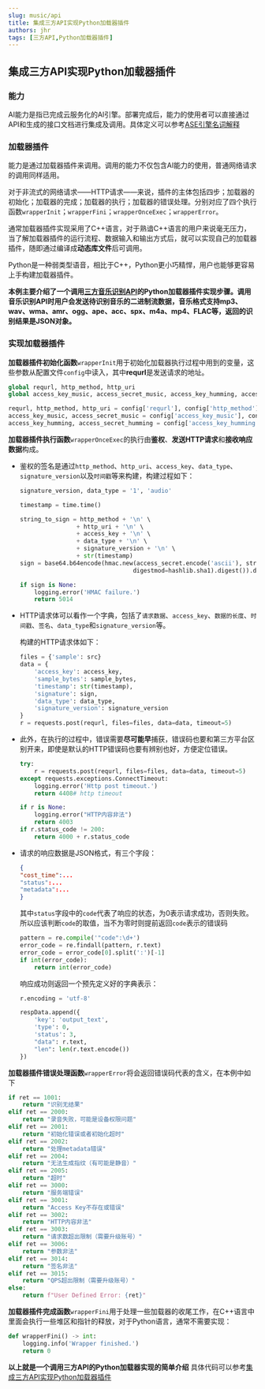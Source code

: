 ```yaml
---
slug: music/api
title: 集成三方API实现Python加载器插件
authors: jhr
tags: [三方API,Python加载器插件]
---
```



## 集成三方API实现Python加载器插件
### 能力
AI能力是指已完成云服务化的AI引擎。部署完成后，能力的使用者可以直接通过API和生成的接口文档进行集成及调用。具体定义可以参考[ASE引擎名词解释](https://www.iflyaicloud.com/aipaas-doc/docs/01-%E4%BA%A7%E5%93%81%E4%BB%8B%E7%BB%8D/02-%E5%90%8D%E8%AF%8D%E8%A7%A3%E9%87%8A.html)
### 加载器插件
能力是通过加载器插件来调用。调用的能力不仅包含AI能力的使用，普通网络请求的调用同样适用。

对于非流式的网络请求——HTTP请求——来说，插件的主体包括四步；加载器的初始化；加载器的完成；加载器的执行；加载器的错误处理。分别对应了四个执行函数`wrapperInit`；`wrapperFini`；`wrapperOnceExec`；`wrapperError`。

通常加载器插件实现采用了C++语言，对于熟谙C++语言的用户来说毫无压力，当了解加载器插件的运行流程、数据输入和输出方式后，就可以实现自己的加载器插件，随即通过编译成**动态库文件**后可调用。

Python是一种弱类型语音，相比于C++，Python更小巧精悍，用户也能够更容易上手构建加载器插件。

**本例主要介绍了一个调用[三方音乐识别API](https://docs.acrcloud.cn/api-reference/identification-api)的Python加载器插件实现步骤。调用音乐识别API时用户会发送待识别音乐的二进制流数据，音乐格式支持mp3、wav、wma、amr、ogg、ape、acc、spx、m4a、mp4、FLAC等，返回的识别结果是JSON对象。**

### 实现加载器插件
**加载器插件初始化函数**`wrapperInit`用于初始化加载器执行过程中用到的变量，这些参数从配置文件`config`中读入，其中**requrl**是发送请求的地址。
```python
global requrl, http_method, http_uri
global access_key_music, access_secret_music, access_key_humming, access_secret_humming

requrl, http_method, http_uri = config['requrl'], config['http_method'], config['http_uri']
access_key_music, access_secret_music = config['access_key_music'], config['access_secret_music']
access_key_humming, access_secret_humming = config['access_key_humming'], config['access_secret_humming']
```

**加载器插件执行函数**`wrapperOnceExec`的执行由**鉴权**、**发送HTTP请求**和**接收响应数据**构成。

- 鉴权的签名是通过`http_method`、`http_uri`、`access_key`、`data_type`、`signature_version`以及`时间戳`等来构建，构建过程如下：
    ```python
    signature_version, data_type = '1', 'audio'

    timestamp = time.time()

    string_to_sign = http_method + '\n' \
                    + http_uri + '\n' \
                    + access_key + '\n' \
                    + data_type + '\n' \
                    + signature_version + '\n' \
                    + str(timestamp)
    sign = base64.b64encode(hmac.new(access_secret.encode('ascii'), string_to_sign.encode('ascii'),
                                    digestmod=hashlib.sha1).digest()).decode('ascii')

    if sign is None:
        logging.error('HMAC failure.')
        return 5014
    ```
- HTTP请求体可以看作一个字典，包括了`请求数据`、`access_key`、`数据的长度`、`时间戳`、`签名`、`data_type`和`signature_version`等。

    构建的HTTP请求体如下：
    ```python
    files = {'sample': src}
    data = {
        'access_key': access_key,
        'sample_bytes': sample_bytes,
        'timestamp': str(timestamp),
        'signature': sign,
        'data_type': data_type,
        'signature_version': signature_version
    }
    r = requests.post(requrl, files=files, data=data, timeout=5)
    ```

- 此外，在执行的过程中，错误需要**尽可能早**捕获，错误码也要和第三方平台区别开来，即使是默认的HTTP错误码也要有辨别也好，方便定位错误。
    ```python
    try:
        r = requests.post(requrl, files=files, data=data, timeout=5)
    except requests.exceptions.ConnectTimeout:
        logging.error('Http post timeout.')
        return 4408# http timeout

    if r is None:
        logging.error("HTTP内容非法")
        return 4003
    if r.status_code != 200:
        return 4000 + r.status_code
    ```

- 请求的响应数据是JSON格式，有三个字段：
    ```json
    {
    "cost_time":...
    "status":...
    "metadata":...
    }
    ```

    其中`status`字段中的`code`代表了响应的状态，为0表示请求成功，否则失败。所以应该判断`code`的取值，当不为零时则提前返回`code`表示的错误码

    ```python
    pattern = re.compile('"code":\d+')
    error_code = re.findall(pattern, r.text)
    error_code = error_code[0].split(':')[-1]
    if int(error_code):
        return int(error_code)
    ```

    响应成功则返回一个预先定义好的字典表示：

    ```python
    r.encoding = 'utf-8'

    respData.append({
        'key': 'output_text',
        'type': 0,
        'status': 3,
        "data": r.text,
        "len": len(r.text.encode())
    })
    ```

**加载器插件错误处理函数**`wrapperError`将会返回错误码代表的含义，在本例中如下
```python
if ret == 1001:
    return "识别无结果"
elif ret == 2000:
    return "录音失败，可能是设备权限问题"
elif ret == 2001:
    return "初始化错误或者初始化超时"
elif ret == 2002:
    return "处理metadata错误"
elif ret == 2004:
    return "无法生成指纹（有可能是静音）"
elif ret == 2005:
    return "超时"
elif ret == 3000:
    return "服务端错误"
elif ret == 3001:
    return "Access Key不存在或错误"
elif ret == 3002:
    return "HTTP内容非法"
elif ret == 3003:
    return "请求数超出限制（需要升级账号）"
elif ret == 3006:
    return "参数非法"
elif ret == 3014:
    return "签名非法"
elif ret == 3015:
    return "QPS超出限制（需要升级账号）"
else:
    return f"User Defined Error: {ret}"
```

**加载器插件完成函数**`wrapperFini`用于处理一些加载器的收尾工作，在C++语言中里面会执行一些堆区和指针的释放，对于Python语言，通常不需要实现：
```python
def wrapperFini() -> int:
    logging.info('Wrapper finished.')
    return 0
```
**以上就是一个调用三方API的Python加载器实现的简单介绍**
具体代码可以参考[集成三方API实现Python加载器插件](https://github.com/xfyun/aiges/tree/master/demo/music_api)
